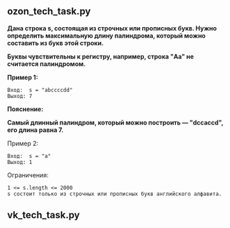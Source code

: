 ## ozon_tech_task.py
**Дана строка s, состоящая из строчных или прописных букв. Нужно определить максимальную длину палиндрома, который можно составить из букв этой строки.**

**Буквы чувствительны к регистру, например, строка "Aa" не считается палиндромом.**

**Пример 1:**

    Вход:  s = "abccccdd"
    Выход: 7

**Пояснение:**

**Самый длинный палиндром, который можно построить — "dccaccd", его длина равна 7.**

Пример 2:

    Вход:  s = "a"
    Выход: 1

Ограничения:

    1 <= s.length <= 2000
    s состоит только из строчных или прописных букв английского алфавита.

## vk_tech_task.py

